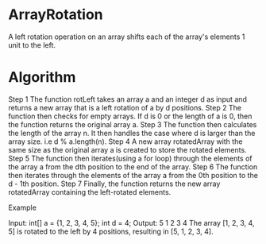 # ArrayRotation
A left rotation operation on an array shifts each of the array's elements 1 unit to the left.

# Algorithm 
Step 1
The function rotLeft takes an array a and an integer d as input and returns a new array that is a left rotation of a by d positions.
Step 2
The function then checks for empty arrays. If d is 0 or the length of a is 0, then the function returns the original array a.
Step 3
The function then calculates the length of the array n.
It then handles the case where d is larger than the array size. i.e d % a.length(n).
Step 4
A new array rotatedArray with the same size as the original array a is created to store the rotated elements.
Step 5
The function then iterates(using a for loop) through the elements of the array a from the dth position to the end of the array.
Step 6
The function then iterates through the elements of the array a from the 0th position to the d - 1th position.
Step 7
Finally, the function returns the new array rotatedArray containing the left-rotated elements.

Example

Input:
int[] a = {1, 2, 3, 4, 5}; int d = 4;
Output:
5 1 2 3 4 The array [1, 2, 3, 4, 5] is rotated to the left by 4 positions, resulting in [5, 1, 2, 3, 4].

